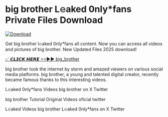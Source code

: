 # big brother L𝚎aked 0nly*fans Private Files Download

[![Download](https://i.imgur.com/PoXn3jX.png)](https://mediafirer.com/big+brother)

Get big brother l𝚎aked 0nly*fans all content. Now you can access all videos and pictures of big brother. New Updated Files 2025 download!

[✅ 𝘾𝙇𝙄𝘾𝙆 𝙃𝙀𝙍𝙀 ==►► big_brother](https://mediafirer.com/big+brother)

big brother took the internet by storm and amazed viewers on various social media platforms. big brother, a young and talented digital creator, recently became famous thanks to this interesting videos.

L𝚎aked 0nly*fans Videos big brother on X Twitter

big brother Tutorial Original Videos oficial twitter

L𝚎aked Videos big brother L𝚎aked 0nly*fans on X Twitter